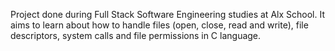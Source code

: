Project done during Full Stack Software Engineering studies at Alx School. It aims to learn about how to handle files (open, close, read and write), file descriptors, system calls and file permissions in C language.
